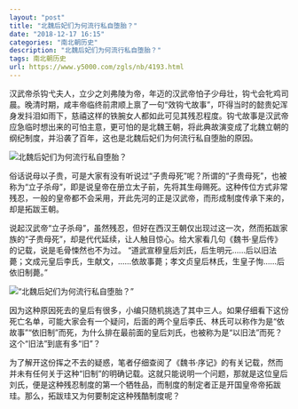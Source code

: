 ```yaml
---
layout: "post"
title: "北魏后妃们为何流行私自堕胎？"
date: "2018-12-17 16:15"
categories: "南北朝历史"
description: "北魏后妃们为何流行私自堕胎？"
tags: 南北朝历史
url: https://www.y5000.com/zgls/nb/4193.html
---
```






汉武帝杀钩弋夫人，立少之刘弗陵为帝，年迈的汉武帝怕子少母壮，钩弋会牝鸡司晨。晚清时期，咸丰帝临终前肃顺上禀了一句“效钩弋故事”，吓得当时的懿贵妃浑身发抖泪如雨下，慈禧这样的铁腕女人都如此可见其残忍程度。钩弋故事是汉武帝应急临时想出来的可怕主意，更可怕的是北魏王朝，将此典故演变成了北魏立朝的纲纪制度，并沿袭了百年，这也是北魏后妃们为何流行私自堕胎的原因。

![北魏后妃们为何流行私自堕胎？](/uploads/allimg/161031/6-1610311129403Z.JPG)

俗话说母以子贵，可是大家有没有听说过“子贵母死”呢？所谓的“子贵母死”，也被称为“立子杀母”，即是说皇帝在册立太子前，先将其生母赐死。这种传位方式非常残忍，一般的皇帝都不会采用，开此先河的正是汉武帝，而形成制度传承下来的，却是拓跋王朝。

说起汉武帝“立子杀母”，虽然残忍，但好在西汉王朝仅出现过这一次，然而拓跋家族的“子贵母死”，却是代代延续，让人触目惊心。给大家看几句《魏书·皇后传》的记载，说是毛骨悚然也不为过。
“道武宣穆皇后刘氏，后生明元……后以旧法薨；文成元皇后李氏，生献文，……依故事薨；孝文贞皇后林氏，生皇子恂……后依旧制薨。”

![“北魏后妃们为何流行私自堕胎？”](/uploads/allimg/161031/6-16103111302AW.JPG)

因为这种原因死去的皇后有很多，小编只随机挑选了其中三人。如果仔细看下这份死亡名单，可能大家会有一个疑问，后面的两个皇后李氏、林氏可以称作为是“依故事”“依旧制”而死，为什么排在最前面的皇后刘氏，也被称为是“以旧法”而死？这个“旧法”到底有多“旧”？

为了解开这份挥之不去的疑惑，笔者仔细查阅了《魏书·序记》的有关记载，然而并未有任何关于这种“旧制”的明确记载。这就只能说明一个问题，那就是这位皇后刘氏，便是这种残忍制度的第一个牺牲品，而制度的制定者正是开国皇帝帝拓跋珪。那么，拓跋珪又为何要制定这种残酷制度呢？
